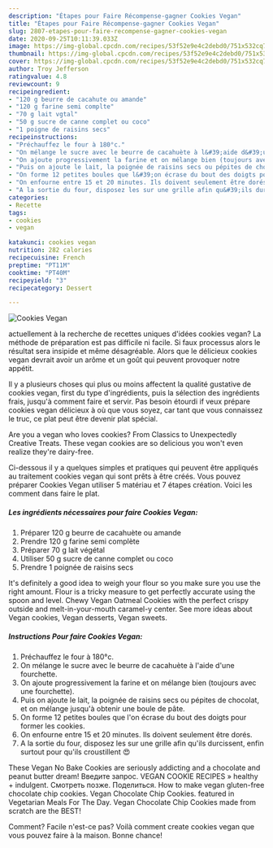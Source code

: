 ```yaml
---
description: "Étapes pour Faire Récompense-gagner Cookies Vegan"
title: "Étapes pour Faire Récompense-gagner Cookies Vegan"
slug: 2807-etapes-pour-faire-recompense-gagner-cookies-vegan
date: 2020-09-25T10:11:39.033Z
image: https://img-global.cpcdn.com/recipes/53f52e9e4c2debd0/751x532cq70/cookies-vegan-photo-principale-de-la-recette.jpg
thumbnail: https://img-global.cpcdn.com/recipes/53f52e9e4c2debd0/751x532cq70/cookies-vegan-photo-principale-de-la-recette.jpg
cover: https://img-global.cpcdn.com/recipes/53f52e9e4c2debd0/751x532cq70/cookies-vegan-photo-principale-de-la-recette.jpg
author: Troy Jefferson
ratingvalue: 4.8
reviewcount: 9
recipeingredient:
- "120 g beurre de cacahute ou amande"
- "120 g farine semi complte"
- "70 g lait vgtal"
- "50 g sucre de canne complet ou coco"
- "1 poigne de raisins secs"
recipeinstructions:
- "Préchauffez le four à 180°c."
- "On mélange le sucre avec le beurre de cacahuète à l&#39;aide d&#39;une fourchette."
- "On ajoute progressivement la farine et on mélange bien (toujours avec une fourchette)."
- "Puis on ajoute le lait, la poignée de raisins secs ou pépites de chocolat, et on mélange jusqu&#39;à obtenir une boule de pâte."
- "On forme 12 petites boules que l&#39;on écrase du bout des doigts pour former les cookies."
- "On enfourne entre 15 et 20 minutes. Ils doivent seulement être dorés."
- "A la sortie du four, disposez les sur une grille afin qu&#39;ils durcissent, enfin surtout pour qu&#39;ils croustillent 😍"
categories:
- Recette
tags:
- cookies
- vegan

katakunci: cookies vegan 
nutrition: 282 calories
recipecuisine: French
preptime: "PT11M"
cooktime: "PT40M"
recipeyield: "3"
recipecategory: Dessert

---
```



![Cookies Vegan](https://img-global.cpcdn.com/recipes/53f52e9e4c2debd0/751x532cq70/cookies-vegan-photo-principale-de-la-recette.jpg)

actuellement à la recherche de recettes uniques d'idées cookies vegan? La méthode de préparation est pas difficile ni facile. Si faux processus alors le résultat sera insipide et même désagréable. Alors que le délicieux cookies vegan devrait avoir un arôme et un goût qui peuvent provoquer notre appétit.

Il y a plusieurs choses qui plus ou moins affectent la qualité gustative de cookies vegan, first du type d'ingrédients, puis la sélection des ingrédients frais, jusqu'à comment faire et servir. Pas besoin étourdi if veux prépare cookies vegan délicieux à où que vous soyez, car tant que vous connaissez le truc, ce plat peut être devenir plat spécial.

Are you a vegan who loves cookies? From Classics to Unexpectedly Creative Treats. These vegan cookies are so delicious you won&#39;t even realize they&#39;re dairy-free.


Ci-dessous il y a quelques simples et pratiques qui peuvent être appliqués au traitement cookies vegan qui sont prêts à être créés. Vous pouvez préparer Cookies Vegan utiliser 5 matériau et 7 étapes création. Voici les comment dans faire le plat.

<!--inarticleads1-->

##### Les ingrédients nécessaires pour faire Cookies Vegan:

1. Préparer 120 g beurre de cacahuète ou amande
1. Prendre 120 g farine semi complète
1. Préparer 70 g lait végétal
1. Utiliser 50 g sucre de canne complet ou coco
1. Prendre 1 poignée de raisins secs


It&#39;s definitely a good idea to weigh your flour so you make sure you use the right amount. Flour is a tricky measure to get perfectly accurate using the spoon and level. Chewy Vegan Oatmeal Cookies with the perfect crispy outside and melt-in-your-mouth caramel-y center. See more ideas about Vegan cookies, Vegan desserts, Vegan sweets. 

<!--inarticleads2-->

##### Instructions Pour faire Cookies Vegan:

1. Préchauffez le four à 180°c.
1. On mélange le sucre avec le beurre de cacahuète à l&#39;aide d&#39;une fourchette.
1. On ajoute progressivement la farine et on mélange bien (toujours avec une fourchette).
1. Puis on ajoute le lait, la poignée de raisins secs ou pépites de chocolat, et on mélange jusqu&#39;à obtenir une boule de pâte.
1. On forme 12 petites boules que l&#39;on écrase du bout des doigts pour former les cookies.
1. On enfourne entre 15 et 20 minutes. Ils doivent seulement être dorés.
1. A la sortie du four, disposez les sur une grille afin qu&#39;ils durcissent, enfin surtout pour qu&#39;ils croustillent 😍


These Vegan No Bake Cookies are seriously addicting and a chocolate and peanut butter dream! Введите запрос. VEGAN COOKIE RECIPES » healthy + indulgent. Смотреть позже. Поделиться. How to make vegan gluten-free chocolate chip cookies. Vegan Chocolate Chip Cookies. featured in Vegetarian Meals For The Day. Vegan Chocolate Chip Cookies made from scratch are the BEST! 


Comment? Facile n'est-ce pas? Voilà comment create cookies vegan que vous pouvez faire à la maison. Bonne chance!
